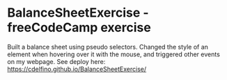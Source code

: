 # BalanceSheetExercise - freeCodeCamp exercise
Built a balance sheet using pseudo selectors. Changed the style of an element when hovering over it with the mouse, and triggered other events on my webpage.
See deploy here: https://cdelfino.github.io/BalanceSheetExercise/
